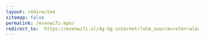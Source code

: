 ```yaml
---
layout: redirected
sitemap: false
permalink: /evenwifi-kpn/
redirect_to:  https://evenwifi.nl/4g-5g-internet/?utm_source=referral&utm_medium=banner&utm_campaign=onbeperkt4g
---
```

